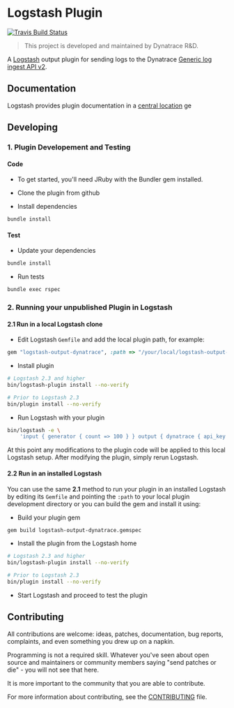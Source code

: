 # Logstash Plugin

[![Travis Build Status](https://travis-ci.com/logstash-plugins/logstash-output-example.svg)](https://travis-ci.com/logstash-plugins/logstash-output-example)

> This project is developed and maintained by Dynatrace R&D.

A [Logstash](https://github.com/elastic/logstash) output plugin for sending logs to the Dynatrace [Generic log ingest API v2](https://www.dynatrace.com/support/help/how-to-use-dynatrace/log-monitoring/log-monitoring-v2/post-log-ingest/).
## Documentation

Logstash provides plugin documentation in a [central location](https://www.elastic.co/guide/en/logstash/current/plugins-outputs-dynatrace.html) ge

## Developing

### 1. Plugin Developement and Testing

#### Code
- To get started, you'll need JRuby with the Bundler gem installed.

- Clone the plugin from github

- Install dependencies
```sh
bundle install
```

#### Test

- Update your dependencies

```sh
bundle install
```

- Run tests

```sh
bundle exec rspec
```

### 2. Running your unpublished Plugin in Logstash

#### 2.1 Run in a local Logstash clone

- Edit Logstash `Gemfile` and add the local plugin path, for example:
```ruby
gem "logstash-output-dynatrace", :path => "/your/local/logstash-output-dynatrace"
```
- Install plugin
```sh
# Logstash 2.3 and higher
bin/logstash-plugin install --no-verify

# Prior to Logstash 2.3
bin/plugin install --no-verify

```
- Run Logstash with your plugin
```sh
bin/logstash -e \
    'input { generator { count => 100 } } output { dynatrace { api_key => "your_api_key_here" active_gate_url => "https://abc12345.live.dynatrace.com/api/v2/logs/ingest" } }'
```
At this point any modifications to the plugin code will be applied to this local Logstash setup. After modifying the plugin, simply rerun Logstash.

#### 2.2 Run in an installed Logstash

You can use the same **2.1** method to run your plugin in an installed Logstash by editing its `Gemfile` and pointing the `:path` to your local plugin development directory or you can build the gem and install it using:

- Build your plugin gem
```sh
gem build logstash-output-dynatrace.gemspec
```
- Install the plugin from the Logstash home
```sh
# Logstash 2.3 and higher
bin/logstash-plugin install --no-verify

# Prior to Logstash 2.3
bin/plugin install --no-verify

```
- Start Logstash and proceed to test the plugin

## Contributing

All contributions are welcome: ideas, patches, documentation, bug reports, complaints, and even something you drew up on a napkin.

Programming is not a required skill. Whatever you've seen about open source and maintainers or community members  saying "send patches or die" - you will not see that here.

It is more important to the community that you are able to contribute.

For more information about contributing, see the [CONTRIBUTING](https://github.com/elastic/logstash/blob/master/CONTRIBUTING.md) file.
